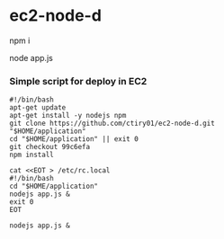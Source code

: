 # ec2-node-d

npm i

node app.js


### Simple script for deploy in EC2

```
#!/bin/bash
apt-get update
apt-get install -y nodejs npm
git clone https://github.com/ctiry01/ec2-node-d.git
"$HOME/application"
cd "$HOME/application" || exit 0
git checkout 99c6efa
npm install

cat <<EOT > /etc/rc.local
#!/bin/bash
cd "$HOME/application"
nodejs app.js &
exit 0
EOT

nodejs app.js &
```

